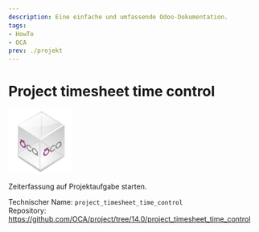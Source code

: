 ```yaml
---
description: Eine einfache und umfassende Odoo-Dokumentation.
tags:
- HowTo
- OCA
prev: ./projekt
---
```

# Project timesheet time control
![icon_oca_app](assets/icon_oca_app.png)

Zeiterfassung auf Projektaufgabe starten.

Technischer Name: `project_timesheet_time_control`\
Repository: <https://github.com/OCA/project/tree/14.0/project_timesheet_time_control>
